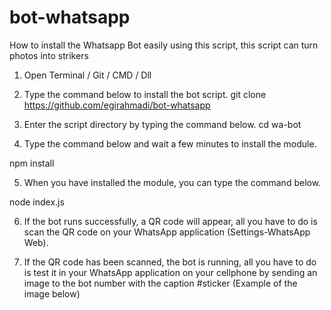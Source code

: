 # bot-whatsapp
How to install the Whatsapp Bot easily using this script, this script can turn photos into strikers

1. Open Terminal / Git / CMD / Dll 

2. Type the command below to install the bot script. git clone https://github.com/egirahmadi/bot-whatsapp

 3. Enter the script directory by typing the command below. cd wa-bot 

4. Type the command below and wait a few minutes to install the module. 

npm install

5. When you have installed the module, you can type the command below.

 node index.js 

6. If the bot runs successfully, a QR code will appear, all you have to do is scan the QR code on your WhatsApp application (Settings-WhatsApp Web). 

7. If the QR code has been scanned, the bot is running, all you have to do is test it in your WhatsApp application on your cellphone by sending an image to the bot number with the caption #sticker (Example of the image below)
